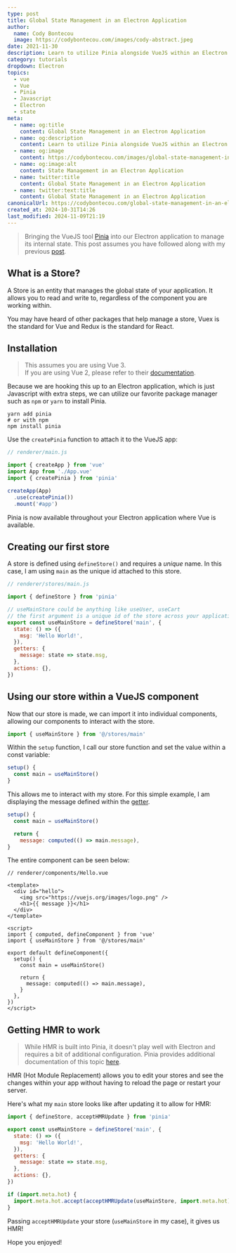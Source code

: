 ```yaml
---
type: post
title: Global State Management in an Electron Application
author:
  name: Cody Bontecou
  image: https://codybontecou.com/images/cody-abstract.jpeg
date: 2021-11-30
description: Learn to utilize Pinia alongside VueJS within an Electron app to easily manage UI state.
category: tutorials
dropdown: Electron
topics:
  - vue
  - Vue
  - Pinia
  - Javascript
  - Electron
  - state
meta:
  - name: og:title
    content: Global State Management in an Electron Application
  - name: og:description
    content: Learn to utilize Pinia alongside VueJS within an Electron app to easily manage UI state.
  - name: og:image
    content: https://codybontecou.com/images/global-state-management-in-an-electron-app-meta.png
  - name: og:image:alt
    content: State Management in an Electron Application
  - name: twitter:title
    content: Global State Management in an Electron Application
  - name: twitter:text:title
    content: Global State Management in an Electron Application
canonicalUrl: https://codybontecou.com/global-state-management-in-an-electron-app.html
created_at: 2024-10-31T14:26
last_modified: 2024-11-09T21:19
---
```


> Bringing the VueJS tool [Pinia](https://pinia.esm.dev/) into our Electron application to manage its internal state. This post assumes you have followed along with my previous [post](https://codybontecou.com/electron-app-with-vuejs-and-vite.html).

## What is a Store?

A Store is an entity that manages the global state of your application. It allows you to read and write to, regardless of the component you are working within.

You may have heard of other packages that help manage a store, Vuex is the standard for Vue and Redux is the standard for React.

## Installation

> This assumes you are using Vue 3. \
> If you are using Vue 2, please refer to their [documentation](https://pinia.esm.dev/getting-started.html#installation).

Because we are hooking this up to an Electron application, which is just Javascript with extra steps, we can utilize our favorite package manager such as `npm` or `yarn` to install Pinia.

```shell
yarn add pinia
# or with npm
npm install pinia
```

Use the `createPinia` function to attach it to the VueJS app:

```js
// renderer/main.js

import { createApp } from 'vue'
import App from './App.vue'
import { createPinia } from 'pinia'

createApp(App)
  .use(createPinia())
  .mount('#app')
```

Pinia is now available throughout your Electron application where Vue is available.

## Creating our first store

A store is defined using `defineStore()` and requires a _unique_ name. In this case, I am using `main` as the unique id attached to this store.

```js
// renderer/stores/main.js

import { defineStore } from 'pinia'

// useMainStore could be anything like useUser, useCart
// the first argument is a unique id of the store across your application
export const useMainStore = defineStore('main', {
  state: () => ({
    msg: 'Hello World!',
  }),
  getters: {
    message: state => state.msg,
  },
  actions: {},
})
```

## Using our store within a VueJS component

Now that our store is made, we can import it into individual components, allowing our components to interact with the store.

```js
import { useMainStore } from '@/stores/main'
```

Within the `setup` function, I call our store function and set the value within a const variable:

```js
setup() {
  const main = useMainStore()
}
```

This allows me to interact with my store. For this simple example, I am displaying the message defined within the [getter](https://pinia.esm.dev/core-concepts/getters.html).

```js
setup() {
  const main = useMainStore()

  return {
    message: computed(() => main.message),
}
```

The entire component can be seen below:

```vue
// renderer/components/Hello.vue

<template>
  <div id="hello">
    <img src="https://vuejs.org/images/logo.png" />
    <h1>{{ message }}</h1>
  </div>
</template>

<script>
import { computed, defineComponent } from 'vue'
import { useMainStore } from '@/stores/main'

export default defineComponent({
  setup() {
    const main = useMainStore()

    return {
      message: computed(() => main.message),
    }
  },
})
</script>
```

## Getting HMR to work

> While HMR is built into Pinia, it doesn't play well with Electron and requires a bit of additional configuration.
> Pinia provides additional documentation of this topic [here](https://pinia.esm.dev/cookbook/hot-module-replacement.html).

HMR (Hot Module Replacement) allows you to edit your stores and see the changes within your app without having to reload the page or restart your server.

Here's what my `main` store looks like after updating it to allow for HMR:

```js
import { defineStore, acceptHMRUpdate } from 'pinia'

export const useMainStore = defineStore('main', {
  state: () => ({
    msg: 'Hello World!',
  }),
  getters: {
    message: state => state.msg,
  },
  actions: {},
})

if (import.meta.hot) {
  import.meta.hot.accept(acceptHMRUpdate(useMainStore, import.meta.hot))
}
```

Passing `acceptHMRUpdate` your store (`useMainStore` in my case), it gives us HMR!

Hope you enjoyed!
